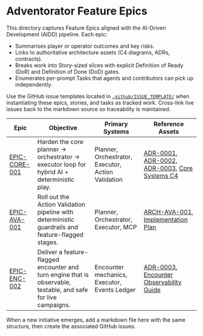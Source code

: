 # Adventorator Feature Epics

This directory captures Feature Epics aligned with the AI-Driven Development (AIDD) pipeline. Each epic:

- Summarises player or operator outcomes and key risks.
- Links to authoritative architecture assets (C4 diagrams, ADRs, contracts).
- Breaks work into Story-sized slices with explicit Definition of Ready (DoR) and Definition of Done (DoD) gates.
- Enumerates per-prompt Tasks that agents and contributors can pick up independently.

Use the GitHub issue templates located in [`.github/ISSUE_TEMPLATE/`](../../.github/ISSUE_TEMPLATE/) when instantiating these epics, stories, and tasks as tracked work. Cross-link live issues back to the markdown source so traceability is maintained.

| Epic | Objective | Primary Systems | Reference Assets |
| --- | --- | --- | --- |
| [EPIC-CORE-001](./core-ai-systems.md) | Harden the core planner → orchestrator → executor loop for hybrid AI + deterministic play. | Planner, Orchestrator, Executor, Action Validation | [ADR-0001](../../adr/ADR-0001-planner-routing.md), [ADR-0002](../../adr/ADR-0002-orchestrator-defenses.md), [ADR-0003](../../adr/ADR-0003-executor-preview-apply.md), [Core Systems C4](../../architecture/core-systems-context.md) |
| [EPIC-AVA-001](./action-validation-architecture.md) | Roll out the Action Validation pipeline with deterministic guardrails and feature-flagged stages. | Planner, Orchestrator, Executor, MCP | [ARCH-AVA-001](../../architecture/action-validation-architecture.md), [Implementation Plan](../action-validation-implementation.md) |
| [EPIC-ENC-002](./encounter-turn-engine.md) | Deliver a feature-flagged encounter and turn engine that is observable, testable, and safe for live campaigns. | Encounter mechanics, Executor, Events Ledger | [ADR-0003](../../adr/ADR-0003-executor-preview-apply.md), [Encounter Observability Guide](../observability-and-flags.md) |

When a new initiative emerges, add a markdown file here with the same structure, then create the associated GitHub issues.
